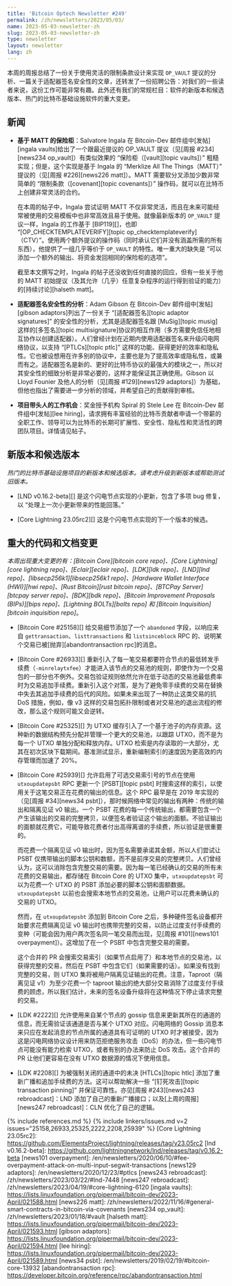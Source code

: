 ```yaml
---
title: 'Bitcoin Optech Newsletter #249'
permalink: /zh/newsletters/2023/05/03/
name: 2023-05-03-newsletter-zh
slug: 2023-05-03-newsletter-zh
type: newsletter
layout: newsletter
lang: zh
---
```


本周的周报总结了一份关于使用灵活的限制条款设计来实现 `OP_VAULT` 提议的分析、一篇关于适配器签名安全性的文章，还转发了一份招聘公告：对我们的一些读者来说，这份工作可能非常有趣。此外还有我们的常规栏目：软件的新版本和候选版本、热门的比特币基础设施软件的重大变更。

## 新闻

- **<!--mattbased-vaults-->基于 MATT 的保险柜**：Salvatore Ingala 在 Bitcoin-Dev 邮件组中[发帖][ingala vaults]给出了一个跟最近提议的 OP_VAULT 提议（见[周报 #234][news234 op_vault]）有类似效果的 “保险柜（[vault][topic vaults]）” 粗糙实现；但是，这个实现是基于 Ingala 的 “Merklize All The Things（MATT）” 提议的（见[周报 #226][news226 matt]）。MATT 需要软分叉添加少数非常简单的 “限制条款（[covenant][topic covenants]）” 操作码，就可以在比特币上创建非常灵活的合约。

    在本周的帖子中，Ingala 尝试证明 MATT 不仅非常灵活，而且在未来可能经常被使用的交易模板中也非常高效且易于使用。就像最新版本的 `OP_VAULT` 提议一样，Ingala 的工作基于 [BIP119][]，也即 “[OP_CHECKTEMPLATEVERIFY][topic op_checktemplateverify]（CTV）”。使用两个额外提议的操作码（同时承认它们并没有涵盖所需的所有东西），他提供了一组几乎等价于 `OP_VAULT` 的特性。唯一重大的缺失是 “可以添加一个额外的输出、将资金发回相同的保险柜的选项”。

    截至本文撰写之时，Ingala 的帖子还没收到任何直接的回应，但有一些关于他的 MATT 初始提议（及其允许（几乎）任意复杂程序的运行得到验证的能力）的[持续讨论][halseth matt]。

- **<!--analysis-of-signature-adaptor-security-->适配器签名安全性的分析**：Adam Gibson 在 Bitcoin-Dev 邮件组中[发帖][gibson adaptors]列出了一份关于 “[适配器签名][topic adaptor signatures]” 的安全性的分析，尤其是适配器签名跟 [MuSig][topic musig] 这样的[多签名][topic multisignature]协议的相互作用（多方需要免信任地相互协作以创建适配器）。人们曾经计划在近期内使用适配器签名来升级闪电网络协议，以支持 “[PTLCs][topic ptlc]” 这样的功能、获得更好的效率和隐私性。它也被设想用在许多别的协议中，主要也是为了提高效率或隐私性，或兼而有之。适配器签名是新的、更好的比特币协议的最强大的模块之一，所以对其安全性的细致分析是非常必要的，这样才能保证其正确使用。Gibson 以 Lloyd Founier 及他人的分析（见[周报 #129][news129 adaptors]）为基础，但他也指出了需要进一步分析的领域，并希望自己的贡献得到审核。

- **<!--job-opportunity-for-project-champions-->项目带头人的工作机会**：奖金授予机构 Spiral 的 Stele Lee 在 Bitcoin-Dev 邮件组中[发帖][lee hiring]，请求拥有丰富经验的比特币贡献者申请一个带薪的全职工作、领导可以为比特币的长期可扩展性、安全性、隐私性和灵活性的跨团队项目。详情请见帖子。

## 新版本和候选版本

*热门的比特币基础设施项目的新版本和候选版本。请考虑升级到新版本或帮助测试旧版本。*

- [LND v0.16.2-beta][] 是这个闪电节点实现的小更新，包含了多项 bug 修复，以 “处理上一次小更新带来的性能回落。”

- [Core Lightning 23.05rc2][] 这是个闪电节点实现的下一个版本的候选。

## 重大的代码和文档变更

*本周出现重大变更的有：[Bitcoin Core][bitcoin core repo]、[Core Lightning][core lightning repo]、[Eclair][eclair repo]、[LDK][ldk repo]、[LND][lnd repo]、[libsecp256k1][libsecp256k1 repo]、[Hardware Wallet Interface (HWI)][hwi repo]、[Rust Bitcoin][rust bitcoin repo]、[BTCPay Server][btcpay server repo]、[BDK][bdk repo]、[Bitcoin Improvement Proposals (BIPs)][bips repo]、[Lightning BOLTs][bolts repo] 和 [Bitcoin Inquisition][bitcoin inquisition repo]*。

- [Bitcoin Core #25158][] 给交易细节添加了一个 `abandoned` 字段，以响应来自 `gettransaction`、`listtransactions` 和 `listsinceblock` RPC 的、说明某个交易已被[抛弃][abandontransaction rpc]的消息。

- [Bitcoin Core #26933][] 重新引入了每一笔交易都要符合节点的最低转发手续费（`-minrelaytxfee`）才能进入该节点的交易池的规则，即使作为一个交易包的一部分也不例外。交易包验证规则依然允许在低于动态的交易池最低费率时为交易追加手续费。重新引入这个对策，是为了避免零手续费的交易在替换中失去其追加手续费的后代的风险。如果未来出现了一种防止这类交易的抗 DoS 措施，例如，像 v3 这样的交易包拓扑限制或者对交易池的退出流程的修改，那么这个规则可能又会逆转。

- [Bitcoin Core #25325][] 为 UTXO 缓存引入了一个基于池子的内存资源。这种新的数据结构预先分配并管理一个更大的交易池，以跟踪 UTXO，而不是为每一个 UTXO 单独分配和释放内存。UTXO 检索是内存读取的一大部分，尤其在初次区块下载期间。基准测试显示，重新编制索引的速度因为更高效的内存管理而加速了 20%。

- [Bitcoin Core #25939][] 允许启用了可选交易索引号的节点在使用 `utxoupdatepsbt` RPC 更新一个 [PSBT][topic psbt] 时搜索这样的索引，以使用关于这笔交易正在花费的输出的信息。这个 RPC 最早是在 2019 年实现的（见[周报 #34][news34 psbt]），那时候网络中常见的输出有两种：传统的输出和隔离见证 v0 输出。一个 PSBT 花费的每一个传统输出，都需要包含一个产生该输出的交易的完整拷贝，以便签名者验证这个输出的面额。不验证输出的面额就花费它，可能导致花费者付出高得离谱的手续费，所以验证是很重要的。

    而花费一个隔离见证 v0 输出时，因为签名需要承诺其金额，所以人们尝试让 PSBT 仅携带输出的脚本公钥和数额，而不是前序交易的完整拷贝。人们曾经认为，这可以消除包含完整交易的需要。因为每一笔已经确认的交易的所有未花费的交易输出，都存储在 Bitcoin Core 的 UTXO 集中，`utxoupdatepsbt` 可以为花费一个 UTXO 的 PSBT 添加必要的脚本公钥和面额数据。`utxoupdatepsbt` 以前也会搜索本地节点的交易池，让用户可以花费未确认的交易的 UTXO。

    然而，在 `utxoupdatepsbt` 添加到 Bitcoin Core 之后，多种硬件签名设备都开始要求花费隔离见证 v0 输出时也携带完整的交易，以防止过度支付手续费的变种（可能会因为用户两次签名同一笔交易而出现，见[周报 #101][news101 overpayment]）。这增加了在一个 PSBT 中包含完整交易的需要。

    这个合并的 PR 会搜索交易索引（如果节点启用了）和本地节点的交易池，以获得完整的交易，然后在 PSBT 中包含它们（如果需要的话）。如果没有找到完整的交易，则 UTXO 集将被用户隔离见证输出的花费。注意，Taproot（隔离见证 v1）为至少花费一个 taproot 输出的绝大部分交易消除了过度支付手续费的顾虑，所以我们估计，未来的签名设备升级将在这种情况下停止请求完整的交易。

- [LDK #2222][] 允许使用来自某个节点的 gossip 信息来更新其所在的通道的信息，而无需验证该通道是否与某个 UTXO 对应。闪电网络的 Gossip 消息本来只应在发起消息的节点所属的通道具有可证明的 UTXO 时才被接受，因为这是闪电网络协议设计用来防范拒绝服务攻击（DoS）的办法，但一些闪电节点可能没有能力检索 UTXO，或者有别的办法来防止 DoS 攻击。这个合并的 PR 让他们更容易在没有 UTXO 数据源的情况下使用信息。

- [LDK #2208][] 为被强制关闭的通道中的未决 [HTLCs][topic htlc] 添加了重新广播和追加手续费的方法。这可以帮助解决一些 “[钉死攻击][topic transaction pinning]” 并保证可靠性。亦见[周报 #243][news243 rebroadcast]：LND 添加了自己的重新广播接口；以及[上周的周报][news247 rebroadcast]：CLN 优化了自己的逻辑。

{% include references.md %}
{% include linkers/issues.md v=2 issues="25158,26933,25325,2222,2208,25939" %}
[Core Lightning 23.05rc2]: https://github.com/ElementsProject/lightning/releases/tag/v23.05rc2
[lnd v0.16.2-beta]: https://github.com/lightningnetwork/lnd/releases/tag/v0.16.2-beta
[news101 overpayment]: /en/newsletters/2020/06/10/#fee-overpayment-attack-on-multi-input-segwit-transactions
[news129 adaptors]: /en/newsletters/2020/12/23/#ptlcs
[news243 rebroadcast]: /zh/newsletters/2023/03/22/#lnd-7448
[news247 rebroadcast]: /zh/newsletters/2023/04/19/#core-lightning-6120
[ingala vaults]: https://lists.linuxfoundation.org/pipermail/bitcoin-dev/2023-April/021588.html
[news226 matt]: /zh/newsletters/2022/11/16/#general-smart-contracts-in-bitcoin-via-covenants
[news234 op_vault]: /zh/newsletters/2023/01/18/#vault
[halseth matt]: https://lists.linuxfoundation.org/pipermail/bitcoin-dev/2023-April/021593.html
[gibson adaptors]: https://lists.linuxfoundation.org/pipermail/bitcoin-dev/2023-April/021594.html
[lee hiring]: https://lists.linuxfoundation.org/pipermail/bitcoin-dev/2023-April/021589.html
[news34 psbt]: /en/newsletters/2019/02/19/#bitcoin-core-13932
[abandontransaction rpc]: https://developer.bitcoin.org/reference/rpc/abandontransaction.html

